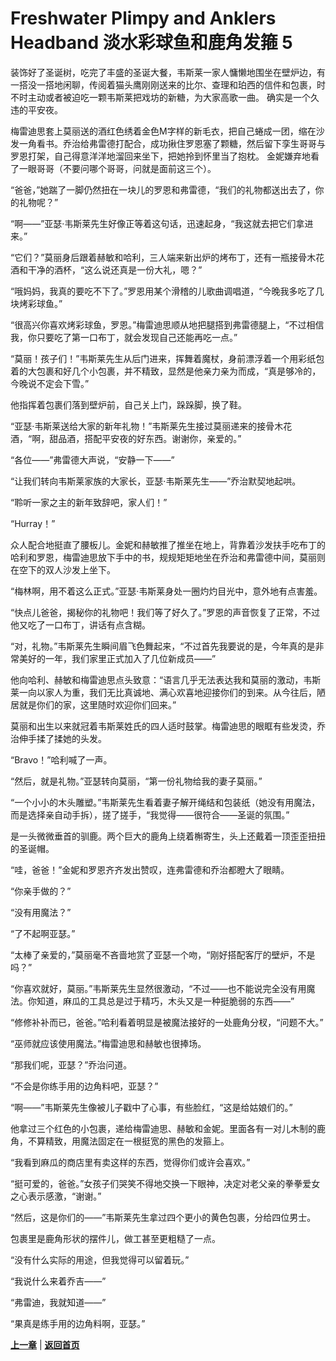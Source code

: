 # Freshwater Plimpy and Anklers Headband 淡水彩球鱼和鹿角发箍 5

装饰好了圣诞树，吃完了丰盛的圣诞大餐，韦斯莱一家人慵懒地围坐在壁炉边，有一搭没一搭地闲聊，传阅着猫头鹰刚刚送来的比尔、查理和珀西的信件和包裹，时不时主动或者被迫吃一颗韦斯莱把戏坊的新糖，为大家高歌一曲。
确实是一个久违的平安夜。

梅雷迪思套上莫丽送的酒红色绣着金色M字样的新毛衣，把自己蜷成一团，缩在沙发一角看书。乔治给弗雷德打配合，成功揪住罗恩塞了颗糖，然后留下孪生哥哥与罗恩打架，自己得意洋洋地溜回来坐下，把她拎到怀里当了抱枕。
金妮嫌弃地看了一眼哥哥（不要问哪个哥哥，问就是面前这三个）。

“爸爸，”她踹了一脚仍然扭在一块儿的罗恩和弗雷德，“我们的礼物都送出去了，你的礼物呢？”

“啊——”亚瑟·韦斯莱先生好像正等着这句话，迅速起身，“我这就去把它们拿进来。”

“它们？”莫丽身后跟着赫敏和哈利，三人端来新出炉的烤布丁，还有一瓶接骨木花酒和干净的酒杯，“这么说还真是一份大礼，嗯？”

“哦妈妈，我真的要吃不下了。”罗恩用某个滑稽的儿歌曲调唱道，“今晚我多吃了几块烤彩球鱼。”

“很高兴你喜欢烤彩球鱼，罗恩。”梅雷迪思顺从地把腿搭到弗雷德腿上，“不过相信我，你只要吃了第一口布丁，就会发现自己还能再吃一点。”

“莫丽！孩子们！”韦斯莱先生从后门进来，挥舞着魔杖，身前漂浮着一个用彩纸包着的大包裹和好几个小包裹，并不精致，显然是他亲力亲为而成，“真是够冷的，今晚说不定会下雪。”

他指挥着包裹们落到壁炉前，自己关上门，跺跺脚，换了鞋。

“亚瑟·韦斯莱送给大家的新年礼物！”韦斯莱先生接过莫丽递来的接骨木花酒，“啊，甜品酒，搭配平安夜的好东西。谢谢你，亲爱的。”

“各位——”弗雷德大声说，“安静一下——”

“让我们转向韦斯莱家族的大家长，亚瑟·韦斯莱先生——”乔治默契地起哄。

“聆听一家之主的新年致辞吧，家人们！”

“Hurray！”

众人配合地挺直了腰板儿。金妮和赫敏推了推坐在地上，背靠着沙发扶手吃布丁的哈利和罗恩，梅雷迪思放下手中的书，规规矩矩地坐在乔治和弗雷德中间，莫丽则在空下的双人沙发上坐下。

“梅林啊，用不着这么正式。”亚瑟·韦斯莱身处一圈灼灼目光中，意外地有点害羞。

“快点儿爸爸，揭秘你的礼物吧！我们等了好久了。”罗恩的声音恢复了正常，不过他又吃了一口布丁，讲话有点含糊。

“对，礼物。”韦斯莱先生瞬间眉飞色舞起来，“不过首先我要说的是，今年真的是非常美好的一年，我们家里正式加入了几位新成员——”

他向哈利、赫敏和梅雷迪思点头致意：“语言几乎无法表达我和莫丽的激动，韦斯莱一向以家人为重，我们无比真诚地、满心欢喜地迎接你们的到来。从今往后，陋居就是你们的家，这里随时欢迎你们回来。”

莫丽和出生以来就冠着韦斯莱姓氏的四人适时鼓掌。梅雷迪思的眼眶有些发烫，乔治伸手揉了揉她的头发。

“Bravo！”哈利喊了一声。

“然后，就是礼物。”亚瑟转向莫丽，“第一份礼物给我的妻子莫丽。”

“一个小小的木头雕塑。”韦斯莱先生看着妻子解开绳结和包装纸（她没有用魔法，而是选择亲自动手拆），搓了搓手，“我觉得——很符合——圣诞的氛围。”

是一头微微垂首的驯鹿。两个巨大的鹿角上绕着槲寄生，头上还戴着一顶歪歪扭扭的圣诞帽。

“哇，爸爸！”金妮和罗恩齐齐发出赞叹，连弗雷德和乔治都瞪大了眼睛。

“你亲手做的？”

“没有用魔法？”

“了不起啊亚瑟。”

“太棒了亲爱的，”莫丽毫不吝啬地赏了亚瑟一个吻，“刚好搭配客厅的壁炉，不是吗？”

“你喜欢就好，莫丽。”韦斯莱先生显然很激动，“不过——也不能说完全没有用魔法。你知道，麻瓜的工具总是过于精巧，木头又是一种挺脆弱的东西——”

“修修补补而已，爸爸。”哈利看着明显是被魔法接好的一处鹿角分杈，“问题不大。”

“巫师就应该使用魔法。”梅雷迪思和赫敏也很捧场。

“那我们呢，亚瑟？”乔治问道。

“不会是你练手用的边角料吧，亚瑟？”

“啊——”韦斯莱先生像被儿子戳中了心事，有些脸红，“这是给姑娘们的。”

他拿过三个红色的小包裹，递给梅雷迪思、赫敏和金妮。里面各有一对儿木制的鹿角，不算精致，用魔法固定在一根挺宽的黑色的发箍上。

“我看到麻瓜的商店里有卖这样的东西，觉得你们或许会喜欢。”

“挺可爱的，爸爸。”女孩子们哭笑不得地交换一下眼神，决定对老父亲的拳拳爱女之心表示感激，“谢谢。”

“然后，这是你们的——”韦斯莱先生拿过四个更小的黄色包裹，分给四位男士。

包裹里是鹿角形状的摆件儿，做工甚至更粗糙了一点。

“没有什么实际的用途，但我觉得可以留着玩。”

“我说什么来着乔吉——”

“弗雷迪，我就知道——”

“果真是练手用的边角料啊，亚瑟。”

**[上一章](Part4.md)**
|
**[返回首页](README.md)**
